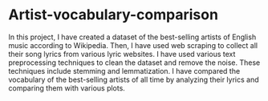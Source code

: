 # Artist-vocabulary-comparison
In this project, I have created a dataset of the best-selling artists of English music according to Wikipedia. Then, I have used web scraping to collect all their song lyrics from various lyric websites.
I have used various text preprocessing techniques to clean the dataset and remove the noise. These techniques include stemming and lemmatization.
I have compared the vocabulary of the best-selling artists of all time by analyzing their lyrics and comparing them with various plots.
